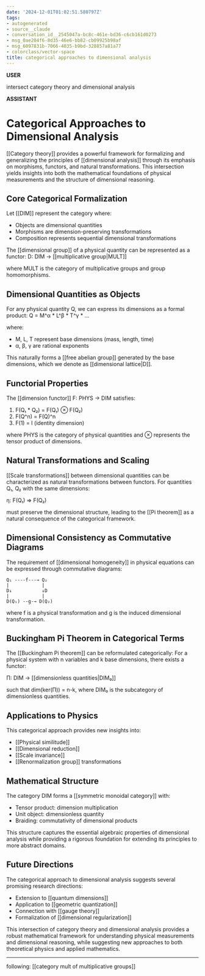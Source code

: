 ```yaml
---
date: '2024-12-01T01:02:51.580797Z'
tags:
- autogenerated
- source__claude
- conversation_id__2545047a-bc8c-461e-bd36-c6cb161d0273
- msg_0ae204f6-8d35-46e6-bb82-cb09925b98af
- msg_6097831b-7066-4035-b9bd-328857a81a77
- colorclass/vector-space
title: categorical approaches to dimensional analysis
---
```


**USER**

intersect category theory and dimensional analysis


**ASSISTANT**

# Categorical Approaches to Dimensional Analysis

[[Category theory]] provides a powerful framework for formalizing and generalizing the principles of [[dimensional analysis]] through its emphasis on morphisms, functors, and natural transformations. This intersection yields insights into both the mathematical foundations of physical measurements and the structure of dimensional reasoning.

## Core Categorical Formalization

Let [[DIM]] represent the category where:
- Objects are dimensional quantities
- Morphisms are dimension-preserving transformations
- Composition represents sequential dimensional transformations

The [[dimensional group]] of a physical quantity can be represented as a functor:
D: DIM → [[multiplicative group|MULT]]

where MULT is the category of multiplicative groups and group homomorphisms.

## Dimensional Quantities as Objects

For any physical quantity Q, we can express its dimensions as a formal product:
Q = M^α * L^β * T^γ * ...

where:
- M, L, T represent base dimensions (mass, length, time)
- α, β, γ are rational exponents

This naturally forms a [[free abelian group]] generated by the base dimensions, which we denote as [[dimensional lattice|D]].

## Functorial Properties

The [[dimension functor]] F: PHYS → DIM satisfies:
1. F(Q₁ * Q₂) = F(Q₁) ⊗ F(Q₂)
2. F(Q^n) = F(Q)^n
3. F(1) = I (identity dimension)

where PHYS is the category of physical quantities and ⊗ represents the tensor product of dimensions.

## Natural Transformations and Scaling

[[Scale transformations]] between dimensional quantities can be characterized as natural transformations between functors. For quantities Q₁, Q₂ with the same dimensions:

η: F(Q₁) ⇒ F(Q₂)

must preserve the dimensional structure, leading to the [[Pi theorem]] as a natural consequence of the categorical framework.

## Dimensional Consistency as Commutative Diagrams

The requirement of [[dimensional homogeneity]] in physical equations can be expressed through commutative diagrams:

```
Q₁ ----f---→ Q₂
|            |
D↓           ↓D
|            |
D(Q₁) --g-→ D(Q₂)
```

where f is a physical transformation and g is the induced dimensional transformation.

## Buckingham Pi Theorem in Categorical Terms

The [[Buckingham Pi theorem]] can be reformulated categorically:
For a physical system with n variables and k base dimensions, there exists a functor:

Π: DIM → [[dimensionless quantities|DIM₀]]

such that dim(ker(Π)) = n-k, where DIM₀ is the subcategory of dimensionless quantities.

## Applications to Physics

This categorical approach provides new insights into:
- [[Physical similitude]]
- [[Dimensional reduction]]
- [[Scale invariance]]
- [[Renormalization group]] transformations

## Mathematical Structure

The category DIM forms a [[symmetric monoidal category]] with:
- Tensor product: dimension multiplication
- Unit object: dimensionless quantity
- Braiding: commutativity of dimensional products

This structure captures the essential algebraic properties of dimensional analysis while providing a rigorous foundation for extending its principles to more abstract domains.

## Future Directions

The categorical approach to dimensional analysis suggests several promising research directions:
- Extension to [[quantum dimensions]]
- Application to [[geometric quantization]]
- Connection with [[gauge theory]]
- Formalization of [[dimensional regularization]]

This intersection of category theory and dimensional analysis provides a robust mathematical framework for understanding physical measurements and dimensional reasoning, while suggesting new approaches to both theoretical physics and applied mathematics.


---


following: [[category mult of multiplicative groups]]